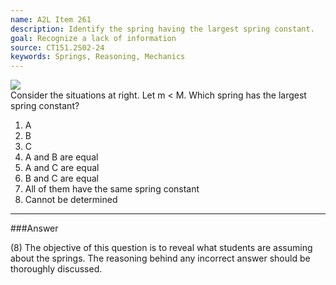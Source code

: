 ```yaml
---
name: A2L Item 261
description: Identify the spring having the largest spring constant.
goal: Recognize a lack of information
source: CT151.2S02-24
keywords: Springs, Reasoning, Mechanics
---
```


<div class="img-right"><img src="/files/Item261_fig1.gif"
/></div>Consider the situations at right. Let m < M. Which spring has
the largest spring constant?


1. A
2. B
3. C
4. A and B are equal
5. A and C are equal
6. B and C are equal
7. All of them have the same spring constant
8. Cannot be determined




<hr/>

###Answer

(8) The objective of this question is to reveal what students are
assuming about the springs. The reasoning behind any incorrect answer
should be thoroughly discussed. 
